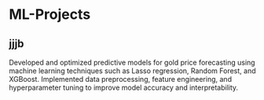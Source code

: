 # ML-Projects
## jjjb
Developed and optimized predictive models for gold price forecasting using machine learning techniques such as Lasso regression, Random Forest, and XGBoost. Implemented data preprocessing, feature engineering, and hyperparameter tuning to improve model accuracy and interpretability.
